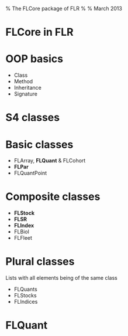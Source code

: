 % The FLCore package of FLR
%
% March 2013

# FLCore in FLR

# OOP basics

* Class
* Method
* Inheritance
* Signature

# S4 classes

# Basic classes

* FLArray, **FLQuant** & FLCohort
* **FLPar**
* FLQuantPoint

# Composite classes

* **FLStock**
* **FLSR**
* **FLIndex**
* FLBiol
* FLFleet

# Plural classes

Lists with all elements being of the same class

* FLQuants
* FLStocks
* FLIndices

# FLQuant


